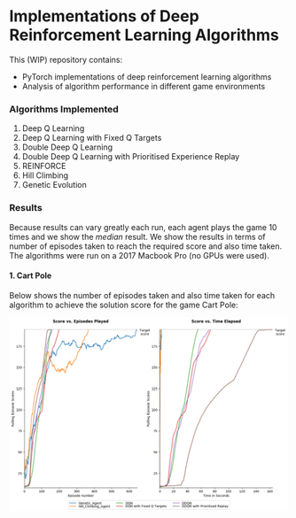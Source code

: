 
# Implementations of Deep Reinforcement Learning Algorithms

This (WIP) repository contains:

* PyTorch implementations of deep reinforcement learning algorithms
* Analysis of algorithm performance in different game environments


### **Algorithms Implemented** 

1. Deep Q Learning
1. Deep Q Learning with Fixed Q Targets
1. Double Deep Q Learning
1. Double Deep Q Learning with Prioritised Experience Replay
1. REINFORCE
1. Hill Climbing
7. Genetic Evolution



### **Results**

Because results can vary greatly each run, each agent plays the game 10 times and we show the *median* result. 
We show the results in terms of number of episodes taken to reach the required score
and also time taken. The algorithms were run on a 2017 Macbook Pro (no GPUs were used).

#### **1. Cart Pole**



Below shows the number of episodes taken and also time taken for each algorithm to achieve the solution score for the game Cart Pole:   
 
 ![Cart Pole Results](Results/Cart_Pole/Results_Graph.png)
  

